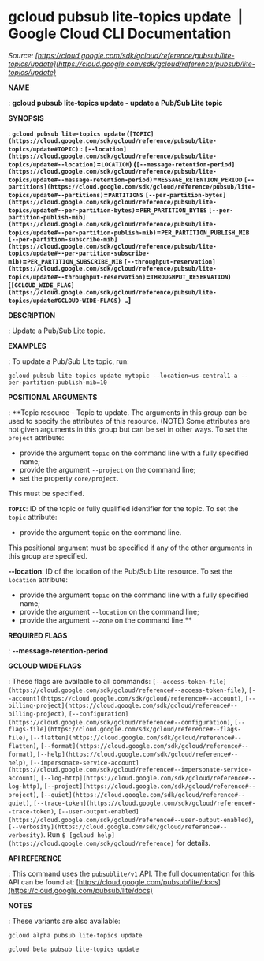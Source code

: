 # gcloud pubsub lite-topics update  |  Google Cloud CLI Documentation

*Source: [https://cloud.google.com/sdk/gcloud/reference/pubsub/lite-topics/update](https://cloud.google.com/sdk/gcloud/reference/pubsub/lite-topics/update)*

**NAME**

: **gcloud pubsub lite-topics update - update a Pub/Sub Lite topic**

**SYNOPSIS**

: **`gcloud pubsub lite-topics update` (`[TOPIC](https://cloud.google.com/sdk/gcloud/reference/pubsub/lite-topics/update#TOPIC)` : `[--location](https://cloud.google.com/sdk/gcloud/reference/pubsub/lite-topics/update#--location)`=`LOCATION`) (`[--message-retention-period](https://cloud.google.com/sdk/gcloud/reference/pubsub/lite-topics/update#--message-retention-period)`=`MESSAGE_RETENTION_PERIOD` `[--partitions](https://cloud.google.com/sdk/gcloud/reference/pubsub/lite-topics/update#--partitions)`=`PARTITIONS` `[--per-partition-bytes](https://cloud.google.com/sdk/gcloud/reference/pubsub/lite-topics/update#--per-partition-bytes)`=`PER_PARTITION_BYTES` `[--per-partition-publish-mib](https://cloud.google.com/sdk/gcloud/reference/pubsub/lite-topics/update#--per-partition-publish-mib)`=`PER_PARTITION_PUBLISH_MIB` `[--per-partition-subscribe-mib](https://cloud.google.com/sdk/gcloud/reference/pubsub/lite-topics/update#--per-partition-subscribe-mib)`=`PER_PARTITION_SUBSCRIBE_MIB` `[--throughput-reservation](https://cloud.google.com/sdk/gcloud/reference/pubsub/lite-topics/update#--throughput-reservation)`=`THROUGHPUT_RESERVATION`) [`[GCLOUD_WIDE_FLAG](https://cloud.google.com/sdk/gcloud/reference/pubsub/lite-topics/update#GCLOUD-WIDE-FLAGS) …`]**

**DESCRIPTION**

: Update a Pub/Sub Lite topic.

**EXAMPLES**

: To update a Pub/Sub Lite topic, run:

```
gcloud pubsub lite-topics update mytopic --location=us-central1-a --per-partition-publish-mib=10
```

**POSITIONAL ARGUMENTS**

: **Topic resource - Topic to update. The arguments in this group can be used to
specify the attributes of this resource. (NOTE) Some attributes are not given
arguments in this group but can be set in other ways.
To set the `project` attribute:

- provide the argument `topic` on the command line with a fully
specified name;
- provide the argument `--project` on the command line;
- set the property `core/project`.

This must be specified.

**`TOPIC`**:
ID of the topic or fully qualified identifier for the topic.
To set the `topic` attribute:

- provide the argument `topic` on the command line.

This positional argument must be specified if any of the other arguments in this
group are specified.

**--location**:
ID of the location of the Pub/Sub Lite resource.
To set the `location` attribute:

- provide the argument `topic` on the command line with a fully
specified name;
- provide the argument `--location` on the command line;
- provide the argument `--zone` on the command line.**

**REQUIRED FLAGS**

: **--message-retention-period**

**GCLOUD WIDE FLAGS**

: These flags are available to all commands: `[--access-token-file](https://cloud.google.com/sdk/gcloud/reference#--access-token-file)`,
`[--account](https://cloud.google.com/sdk/gcloud/reference#--account)`, `[--billing-project](https://cloud.google.com/sdk/gcloud/reference#--billing-project)`,
`[--configuration](https://cloud.google.com/sdk/gcloud/reference#--configuration)`,
`[--flags-file](https://cloud.google.com/sdk/gcloud/reference#--flags-file)`,
`[--flatten](https://cloud.google.com/sdk/gcloud/reference#--flatten)`, `[--format](https://cloud.google.com/sdk/gcloud/reference#--format)`, `[--help](https://cloud.google.com/sdk/gcloud/reference#--help)`, `[--impersonate-service-account](https://cloud.google.com/sdk/gcloud/reference#--impersonate-service-account)`,
`[--log-http](https://cloud.google.com/sdk/gcloud/reference#--log-http)`,
`[--project](https://cloud.google.com/sdk/gcloud/reference#--project)`, `[--quiet](https://cloud.google.com/sdk/gcloud/reference#--quiet)`, `[--trace-token](https://cloud.google.com/sdk/gcloud/reference#--trace-token)`, `[--user-output-enabled](https://cloud.google.com/sdk/gcloud/reference#--user-output-enabled)`,
`[--verbosity](https://cloud.google.com/sdk/gcloud/reference#--verbosity)`.
Run `$ [gcloud help](https://cloud.google.com/sdk/gcloud/reference)` for details.

**API REFERENCE**

: This command uses the `pubsublite/v1` API. The full documentation for
this API can be found at: [https://cloud.google.com/pubsub/lite/docs](https://cloud.google.com/pubsub/lite/docs)

**NOTES**

: These variants are also available:

```
gcloud alpha pubsub lite-topics update
```

```
gcloud beta pubsub lite-topics update
```
